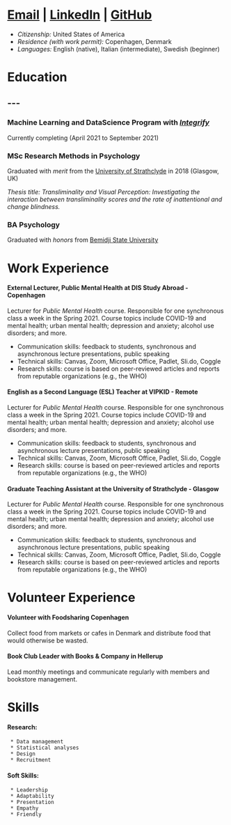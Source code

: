 # [Email](mailto:bethannchamber+gitcv@gmail.com)    |   [LinkedIn](linkedin.com/in/bethanyannc)    |   [GitHub](https://github.com/bethannchamber)

* *Citizenship:* United States of America
* *Residence (with work permit):* Copenhagen, Denmark
* *Languages:* English (native), Italian (intermediate), Swedish (beginner)

# Education

## ---

### **Machine Learning and DataScience Program** with [*Integrify*](https://integrify.academy/international)
Currently completing (April 2021 to September 2021)

### **MSc Research Methods in Psychology** 
Graduated with *merit* from the [University of Strathclyde](https://www.strath.ac.uk/courses/postgraduatetaught/researchmethodsinpsychology/) in 2018 (Glasgow, UK)

*Thesis title: Transliminality and Visual Perception: Investigating the interaction between transliminality scores and the rate of inattentional and change blindness.*

### **BA Psychology**
Graduated with *honors* from [Bemidji State University](https://www.bemidjistate.edu/academics/departments/psychology/)

# Work Experience

#### **External Lecturer, Public Mental Health** at DIS Study Abroad - Copenhagen

Lecturer for *Public Mental Health* course. Responsible for one synchronous class a week in the Spring 2021. Course topics include COVID-19 and mental health; urban mental health; depression and anxiety; alcohol use disorders; and more.

* Communication skills: feedback to students, synchronous and asynchronous lecture presentations, public speaking
* Technical skills: Canvas, Zoom, Microsoft Office, Padlet, Sli.do, Coggle
* Research skills: course is based on peer-reviewed articles and reports from reputable organizations (e.g., the WHO)

#### **English as a Second Language (ESL) Teacher** at VIPKID - Remote

Lecturer for *Public Mental Health* course. Responsible for one synchronous class a week in the Spring 2021. Course topics include COVID-19 and mental health; urban mental health; depression and anxiety; alcohol use disorders; and more.

* Communication skills: feedback to students, synchronous and asynchronous lecture presentations, public speaking
* Technical skills: Canvas, Zoom, Microsoft Office, Padlet, Sli.do, Coggle
* Research skills: course is based on peer-reviewed articles and reports from reputable organizations (e.g., the WHO)

#### **Graduate Teaching Assistant** at the University of Strathclyde - Glasgow

Lecturer for *Public Mental Health* course. Responsible for one synchronous class a week in the Spring 2021. Course topics include COVID-19 and mental health; urban mental health; depression and anxiety; alcohol use disorders; and more.

* Communication skills: feedback to students, synchronous and asynchronous lecture presentations, public speaking
* Technical skills: Canvas, Zoom, Microsoft Office, Padlet, Sli.do, Coggle
* Research skills: course is based on peer-reviewed articles and reports from reputable organizations (e.g., the WHO)

# Volunteer Experience

#### **Volunteer with Foodsharing Copenhagen**

Collect food from markets or cafes in Denmark and distribute food that would otherwise be wasted.

#### **Book Club Leader with Books & Company in Hellerup**

Lead monthly meetings and communicate regularly with members and bookstore management.


# Skills


#### Research:

     * Data management
     * Statistical analyses
     * Design
     * Recruitment

#### Soft Skills:

     * Leadership
     * Adaptability
     * Presentation
     * Empathy
     * Friendly
